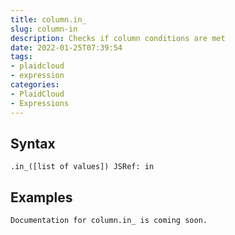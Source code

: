 ```yaml
---
title: column.in_
slug: column-in
description: Checks if column conditions are met
date: 2022-01-25T07:39:54
tags:
- plaidcloud
- expression
categories:
- PlaidCloud
- Expressions
---
```



## Syntax



```
.in_([list of values]) JSRef: in
```


## Examples



```
Documentation for column.in_ is coming soon.
```
